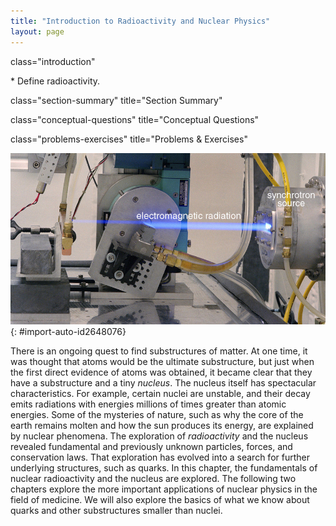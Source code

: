 ```yaml
---
title: "Introduction to Radioactivity and Nuclear Physics"
layout: page
---
```



<cnx-pi data-type="cnx.flag.introduction"> class="introduction" </cnx-pi>

<div data-type="abstract" markdown="1">
* Define radioactivity.

</div>

<cnx-pi data-type="cnx.eoc">class="section-summary" title="Section Summary"</cnx-pi>

<cnx-pi data-type="cnx.eoc">class="conceptual-questions" title="Conceptual Questions"</cnx-pi>

<cnx-pi data-type="cnx.eoc">class="problems-exercises" title="Problems &amp; Exercises"</cnx-pi>

 ![The image shows a ray of blue light being emitted from a small slit in a cylindrical source.](../resources/Figure_32_00_01a.jpg "The synchrotron source produces electromagnetic radiation, as evident from the visible glow. (credit: United States Department of Energy, via Wikimedia Commons) "){: #import-auto-id2648076}

There is an ongoing quest to find substructures of matter. At one time, it was thought that atoms would be the ultimate substructure, but just when the first direct evidence of atoms was obtained, it became clear that they have a substructure and a tiny *nucleus*. The nucleus itself has spectacular characteristics. For example, certain nuclei are unstable, and their decay emits radiations with energies millions of times greater than atomic energies. Some of the mysteries of nature, such as why the core of the earth remains molten and how the sun produces its energy, are explained by nuclear phenomena. The exploration of *radioactivity* and the nucleus revealed fundamental and previously unknown particles, forces, and conservation laws. That exploration has evolved into a search for further underlying structures, such as quarks. In this chapter, the fundamentals of nuclear radioactivity and the nucleus are explored. The following two chapters explore the more important applications of nuclear physics in the field of medicine. We will also explore the basics of what we know about quarks and other substructures smaller than nuclei.

